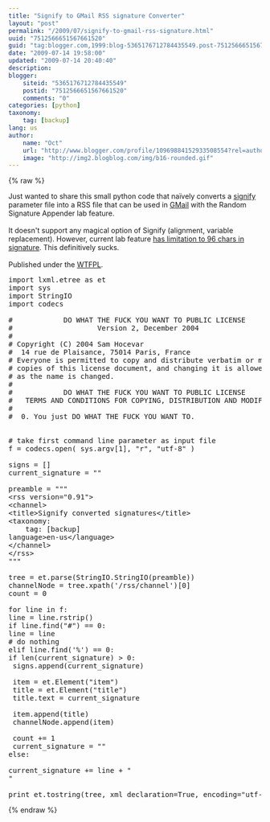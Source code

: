 ```yaml
---
title: "Signify to GMail RSS signature Converter"
layout: "post"
permalink: "/2009/07/signify-to-gmail-rss-signature.html"
uuid: "7512566651567661520"
guid: "tag:blogger.com,1999:blog-5365176712784435549.post-7512566651567661520"
date: "2009-07-14 19:58:00"
updated: "2009-07-14 20:40:40"
description: 
blogger:
    siteid: "5365176712784435549"
    postid: "7512566651567661520"
    comments: "0"
categories: [python]
taxonomy:
    tag: [backup]
lang: us
author: 
    name: "Oct"
    url: "http://www.blogger.com/profile/10969884152933508554?rel=author"
    image: "http://img2.blogblog.com/img/b16-rounded.gif"
---
```


{% raw %}
<div class="css-full-post-content js-full-post-content">
Just wanted to share this small python code that naïvely converts a <a href="http://sourceforge.net/projects/signify/">signify </a> parameter file into a RSS file that can be used in <a href="http://mail.google.com/">GMail</a> with the Random Signature Appender lab feature.<br>
<br>
It doesn't support any magical option of Signify (alignment, variable replacement). However, current lab feature <a href="http://groups.google.com/group/gmail-labs-help-random-signature/msg/874535157bd60408">has limitation to 96 chars in signature</a>. This definitively sucks.<br>
<br>
Published under the <a href="http://sam.zoy.org/wtfpl/">WTFPL</a>.<br>

<pre name="code" class="python">
import lxml.etree as et
import sys
import StringIO
import codecs

#            DO WHAT THE FUCK YOU WANT TO PUBLIC LICENSE
#                    Version 2, December 2004
#
# Copyright (C) 2004 Sam Hocevar
#  14 rue de Plaisance, 75014 Paris, France
# Everyone is permitted to copy and distribute verbatim or modified
# copies of this license document, and changing it is allowed as long
# as the name is changed.
#
#            DO WHAT THE FUCK YOU WANT TO PUBLIC LICENSE
#   TERMS AND CONDITIONS FOR COPYING, DISTRIBUTION AND MODIFICATION
#
#  0. You just DO WHAT THE FUCK YOU WANT TO. 


# take first command line parameter as input file
f = codecs.open( sys.argv[1], "r", "utf-8" )

signs = []
current_signature = ""

preamble = """
&lt;rss version="0.91"&gt;
&lt;channel&gt;
&lt;title&gt;Signify converted signatures&lt;/title&gt;
&lt;taxonomy:
    tag: [backup]
language&gt;en-us&lt;/language&gt;
&lt;/channel&gt;
&lt;/rss&gt;
"""

tree = et.parse(StringIO.StringIO(preamble))
channelNode = tree.xpath('/rss/channel')[0]
count = 0

for line in f:
line = line.rstrip()
if line.find("#") == 0:
line = line
# do nothing
elif line.find('%') == 0:
if len(current_signature) > 0:
 signs.append(current_signature)

 item = et.Element("item")
 title = et.Element("title")
 title.text = current_signature

 item.append(title)
 channelNode.append(item)

 count += 1
 current_signature = ""
else:

current_signature += line + "
"

print et.tostring(tree, xml_declaration=True, encoding="utf-8")
</pre>
</div>
{% endraw %}